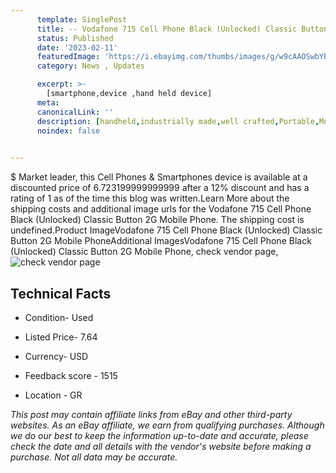 ```yaml
---
      template: SinglePost
      title: -- Vodafone 715 Cell Phone Black (Unlocked) Classic Button 2G Mobile Phone
      status: Published
      date: '2023-02-11'
      featuredImage: 'https://i.ebayimg.com/thumbs/images/g/w9cAAOSwbYBjJUcl/s-l225.jpg'
      category: News , Updates

      excerpt: >-
        [smartphone,device ,hand held device]
      meta:
      canonicalLink: ''
      description: [handheld,industrially made,well crafted,Portable,Mobile,Compact,Convenient,Lightweight,Maneuverable,Man-portable,Miniature,Carriable,Hand-held,Light,Holdable,Transportable,Mobile device,Pocket-sized,On-the-go,Wireless,Cordless,Compact size,Convenient size, smartphone,device ,hand held device]
      noindex: false

        
---
```

$
    Market leader, this Cell Phones & Smartphones device is available at a discounted price of 6.723199999999999 after a 12% discount and has a rating of 1 as of the time this blog was written.Learn More about the shipping costs and additional image urls for the Vodafone 715 Cell Phone Black (Unlocked) Classic Button 2G Mobile Phone. The shipping cost is undefined.Product ImageVodafone 715 Cell Phone Black (Unlocked) Classic Button 2G Mobile PhoneAdditional ImagesVodafone 715 Cell Phone Black (Unlocked) Classic Button 2G Mobile Phone, check vendor page, ![check vendor page](https://origin-galleryplus.ebayimg.com/ws/web/225365208711_2_0_1/225x225.jpg,https://origin-galleryplus.ebayimg.com/ws/web/225365208711_3_0_1/225x225.jpg,https://origin-galleryplus.ebayimg.com/ws/web/225365208711_4_0_1/225x225.jpg,https://origin-galleryplus.ebayimg.com/ws/web/225365208711_5_0_1/225x225.jpg,https://origin-galleryplus.ebayimg.com/ws/web/225365208711_6_0_1/225x225.jpg,https://origin-galleryplus.ebayimg.com/ws/web/225365208711_7_0_1/225x225.jpg,https://origin-galleryplus.ebayimg.com/ws/web/225365208711_8_0_1/225x225.jpg,https://origin-galleryplus.ebayimg.com/ws/web/225365208711_9_0_1/225x225.jpg,https://origin-galleryplus.ebayimg.com/ws/web/225365208711_10_0_1/225x225.jpg,https://origin-galleryplus.ebayimg.com/ws/web/225365208711_11_0_1/225x225.jpg)
    
    

 ## Technical Facts 



     
      

 - Condition- Used 


      

 - Listed Price- 7.64 


      

 - Currency- USD 


      

 - Feedback score - 1515 


      

 - Location - GR 


      
      

 *_This post may contain affiliate links from eBay and other third-party websites. As an eBay affiliate, we earn from qualifying purchases. Although we do our best to keep the information up-to-date and accurate, please check the date and all details with the vendor's website before making a purchase. Not all data may be accurate._*



    
    
    
    
    